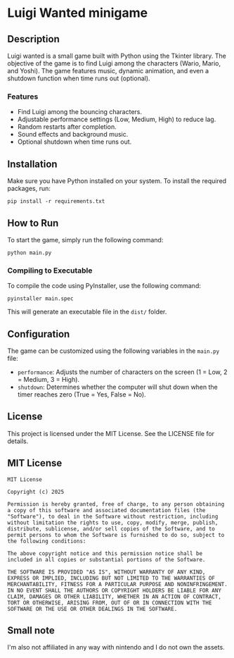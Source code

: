 # Luigi Wanted minigame

## Description

Luigi wanted is a small game built with Python using the Tkinter library. The objective of the game is to find Luigi among the characters (Wario, Mario, and Yoshi). The game features music, dynamic animation, and even a shutdown function when time runs out (optional).

### Features

- Find Luigi among the bouncing characters.
- Adjustable performance settings (Low, Medium, High) to reduce lag.
- Random restarts after completion.
- Sound effects and background music.
- Optional shutdown when time runs out.

## Installation

Make sure you have Python installed on your system. To install the required packages, run:

```
pip install -r requirements.txt
```

## How to Run

To start the game, simply run the following command:

```
python main.py
```

### Compiling to Executable

To compile the code using PyInstaller, use the following command:

```
pyinstaller main.spec
```

This will generate an executable file in the `dist/` folder.

## Configuration

The game can be customized using the following variables in the `main.py` file:

- `performance`: Adjusts the number of characters on the screen (1 = Low, 2 = Medium, 3 = High).
- `shutdown`: Determines whether the computer will shut down when the timer reaches zero (True = Yes, False = No).

## License

This project is licensed under the MIT License. See the LICENSE file for details.

## MIT License

```
MIT License

Copyright (c) 2025

Permission is hereby granted, free of charge, to any person obtaining a copy of this software and associated documentation files (the "Software"), to deal in the Software without restriction, including without limitation the rights to use, copy, modify, merge, publish, distribute, sublicense, and/or sell copies of the Software, and to permit persons to whom the Software is furnished to do so, subject to the following conditions:

The above copyright notice and this permission notice shall be included in all copies or substantial portions of the Software.

THE SOFTWARE IS PROVIDED "AS IS", WITHOUT WARRANTY OF ANY KIND, EXPRESS OR IMPLIED, INCLUDING BUT NOT LIMITED TO THE WARRANTIES OF MERCHANTABILITY, FITNESS FOR A PARTICULAR PURPOSE AND NONINFRINGEMENT. IN NO EVENT SHALL THE AUTHORS OR COPYRIGHT HOLDERS BE LIABLE FOR ANY CLAIM, DAMAGES OR OTHER LIABILITY, WHETHER IN AN ACTION OF CONTRACT, TORT OR OTHERWISE, ARISING FROM, OUT OF OR IN CONNECTION WITH THE SOFTWARE OR THE USE OR OTHER DEALINGS IN THE SOFTWARE.
```

## Small note

I'm also not affiliated in any way with nintendo and I do not own the assets.
